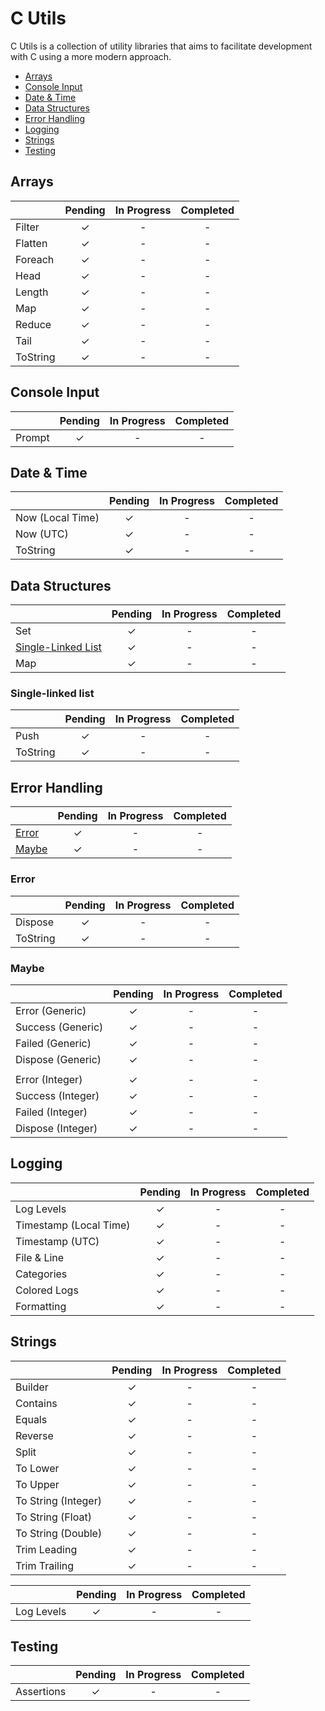 ﻿# C Utils

C Utils is a collection of utility libraries that aims to facilitate development with C using a more modern approach.

- [Arrays](#arrays)
- [Console Input](#console-input)
- [Date & Time](#date--time)
- [Data Structures](#data-structures)
- [Error Handling](#error-handling)
- [Logging](#logging)
- [Strings](#strings)
- [Testing](#testing)

## Arrays

|          | Pending | In Progress | Completed |
| -------- | :-----: | :---------: | :-------: |
| Filter   |    ✓    |      -      |     -     |
| Flatten  |    ✓    |      -      |     -     |
| Foreach  |    ✓    |      -      |     -     |
| Head     |    ✓    |      -      |     -     |
| Length   |    ✓    |      -      |     -     |
| Map      |    ✓    |      -      |     -     |
| Reduce   |    ✓    |      -      |     -     |
| Tail     |    ✓    |      -      |     -     |
| ToString |    ✓    |      -      |     -     |

## Console Input

|        | Pending | In Progress | Completed |
| ------ | :-----: | :---------: | :-------: |
| Prompt |    ✓    |      -      |     -     |

## Date & Time

|                  | Pending | In Progress | Completed |
| ---------------- | :-----: | :---------: | :-------: |
| Now (Local Time) |    ✓    |      -      |     -     |
| Now (UTC)        |    ✓    |      -      |     -     |
| ToString         |    ✓    |      -      |     -     |

## Data Structures

|                                           | Pending | In Progress | Completed |
| ----------------------------------------- | :-----: | :---------: | :-------: |
| Set                                       |    ✓    |      -      |     -     |
| [Single-Linked List](#single-linked-list) |    ✓    |      -      |     -     |
| Map                                       |    ✓    |      -      |     -     |

### Single-linked list

|          | Pending | In Progress | Completed |
| -------- | :-----: | :---------: | :-------: |
| Push     |    ✓    |      -      |     -     |
| ToString |    ✓    |      -      |     -     |

## Error Handling

|                 | Pending | In Progress | Completed |
| --------------- | :-----: | :---------: | :-------: |
| [Error](#error) |    ✓    |      -      |     -     |
| [Maybe](#maybe) |    ✓    |      -      |     -     |

### Error

|          | Pending | In Progress | Completed |
| -------- | :-----: | :---------: | :-------: |
| Dispose  |    ✓    |      -      |     -     |
| ToString |    ✓    |      -      |     -     |

### Maybe

|                   | Pending | In Progress | Completed |
| ----------------- | :-----: | :---------: | :-------: |
| Error (Generic)   |    ✓    |      -      |     -     |
| Success (Generic) |    ✓    |      -      |     -     |
| Failed (Generic)  |    ✓    |      -      |     -     |
| Dispose (Generic) |    ✓    |      -      |     -     |
|                   |         |             |           |
| Error (Integer)   |    ✓    |      -      |     -     |
| Success (Integer) |    ✓    |      -      |     -     |
| Failed (Integer)  |    ✓    |      -      |     -     |
| Dispose (Integer) |    ✓    |      -      |     -     |

## Logging

|                        | Pending | In Progress | Completed |
| ---------------------- | :-----: | :---------: | :-------: |
| Log Levels             |    ✓    |      -      |     -     |
| Timestamp (Local Time) |    ✓    |      -      |     -     |
| Timestamp (UTC)        |    ✓    |      -      |     -     |
| File & Line            |    ✓    |      -      |     -     |
| Categories             |    ✓    |      -      |     -     |
| Colored Logs           |    ✓    |      -      |     -     |
| Formatting             |    ✓    |      -      |     -     |

## Strings

|                     | Pending | In Progress | Completed |
| ------------------- | :-----: | :---------: | :-------: |
| Builder             |    ✓    |      -      |     -     |
| Contains            |    ✓    |      -      |     -     |
| Equals              |    ✓    |      -      |     -     |
| Reverse             |    ✓    |      -      |     -     |
| Split               |    ✓    |      -      |     -     |
| To Lower            |    ✓    |      -      |     -     |
| To Upper            |    ✓    |      -      |     -     |
| To String (Integer) |    ✓    |      -      |     -     |
| To String (Float)   |    ✓    |      -      |     -     |
| To String (Double)  |    ✓    |      -      |     -     |
| Trim Leading        |    ✓    |      -      |     -     |
| Trim Trailing       |    ✓    |      -      |     -     |

|            | Pending | In Progress | Completed |
| ---------- | :-----: | :---------: | :-------: |
| Log Levels |    ✓    |      -      |     -     |

## Testing

|            | Pending | In Progress | Completed |
| ---------- | :-----: | :---------: | :-------: |
| Assertions |    ✓    |      -      |     -     |
